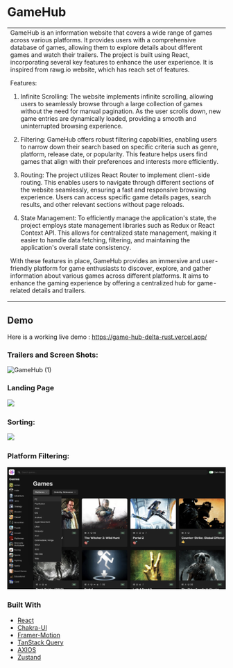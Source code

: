
# GameHub

<table>
<tr>
<td>
GameHub is an information website that covers a wide range of games across various platforms. It provides users with a comprehensive database of games, allowing them to explore details about different games and watch their trailers. The project is built using React, incorporating several key features to enhance the user experience. It is inspired from rawg.io website, which has reach set of features.

Features:

1. Infinite Scrolling: The website implements infinite scrolling, allowing users to seamlessly browse through a large collection of games without the need for manual pagination. As the user scrolls down, new game entries are dynamically loaded, providing a smooth and uninterrupted browsing experience.

2. Filtering: GameHub offers robust filtering capabilities, enabling users to narrow down their search based on specific criteria such as genre, platform, release date, or popularity. This feature helps users find games that align with their preferences and interests more efficiently.

3. Routing: The project utilizes React Router to implement client-side routing. This enables users to navigate through different sections of the website seamlessly, ensuring a fast and responsive browsing experience. Users can access specific game details pages, search results, and other relevant sections without page reloads.

4. State Management: To efficiently manage the application's state, the project employs state management libraries such as Redux or React Context API. This allows for centralized state management, making it easier to handle data fetching, filtering, and maintaining the application's overall state consistency.

With these features in place, GameHub provides an immersive and user-friendly platform for game enthusiasts to discover, explore, and gather information about various games across different platforms. It aims to enhance the gaming experience by offering a centralized hub for game-related details and trailers.

</td>
</tr>
</table>

## Demo

Here is a working live demo : https://game-hub-delta-rust.vercel.app/

### Trailers and Screen Shots:

![GameHub (1)](https://github.com/AbdulWahabAchakzai/game-hub/assets/24620093/c8941f54-0123-421a-9b78-9e37ca8376ce)

### Landing Page

![](./src/assets/game-hub.png)

### Sorting:

![](./src/assets/game-hub-sorting.png)

### Platform Filtering:

![](./src/assets/game-hub-platform-filter.png)


### Built With

- [React](https://react.dev/)
- [Chakra-UI](https://chakra-ui.com/)
- [Framer-Motion](https://www.framer.com/motion/)
- [TanStack Query](https://tanstack.com/query/latest)
- [AXIOS](https://axios-http.com/docs/intro)
- [Zustand](https://docs.pmnd.rs/zustand/getting-started/introduction)



